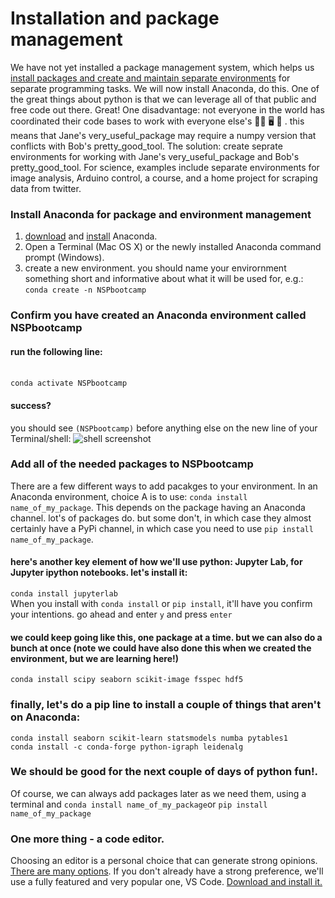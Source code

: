 # Installation and package management

We have not yet installed a package management system, which helps us [install packages and create and maintain separate environments](https://docs.conda.io/projects/conda/en/latest/user-guide/tasks/manage-environments.html#) for separate programming tasks. We will now install Anaconda, do this. One of the great things about python is that we can leverage all of that public and free code out there. Great! One disadvantage: not everyone in the world has coordinated their code bases to work with everyone else's 🤼‍♂️ 🖥 🤺 . this means that Jane's very_useful_package may require a numpy version that conflicts with Bob's pretty_good_tool. The solution: create seprate environments for working with Jane's very_useful_package and Bob's pretty_good_tool. For science, examples include separate environments for image analysis, Arduino control, a course, and a home project for scraping data from twitter. 

### Install Anaconda for package and environment management
1. [download](https://www.anaconda.com/products/individual) and [install](https://docs.conda.io/projects/conda/en/latest/user-guide/install/index.html) Anaconda. 
2. Open a Terminal (Mac OS X) or the newly installed Anaconda command prompt (Windows). 
3. create a new environment. you should name your envirornment something short and informative about what it will be used for, e.g.: <br>```conda create -n NSPbootcamp```  


### Confirm you have created an Anaconda environment called NSPbootcamp
#### run the following line:
<br>```conda activate NSPbootcamp```
#### success?
you should see ```(NSPbootcamp)``` before anything else on the new line of your Terminal/shell:
![shell screenshot](https://github.com/danieljdenman/NSPbootcamp/blob/master/res/activate_env.png)
<br>

### Add all of the needed packages to NSPbootcamp
There are a few different ways to add pacakges to your environment. In an Anaconda environment, choice A is to use: ```conda install name_of_my_package```. This depends on the package having an Anaconda channel. lot's of packages do. but some don't, in which case they almost certainly have a PyPi channel, in which case you need to use ```pip install name_of_my_package```.

#### here's another key element of how we'll use python: Jupyter Lab, for Jupyter ipython notebooks. let's install it: 
```conda install jupyterlab```<br>
When you install with ```conda install``` or ```pip install```, it'll have you confirm your intentions. go ahead and enter ```y``` and press ```enter```

#### we could keep going like this, one package at a time. but we can also do a bunch at once (note we could have also done this when we created the environment, but we are learning here!)
```conda install scipy seaborn scikit-image fsspec hdf5```

### finally, let's do a pip line to install a couple of things that aren't on Anaconda: 
```conda install seaborn scikit-learn statsmodels numba pytables1```<br>
```conda install -c conda-forge python-igraph leidenalg```

### We should be good for the next couple of days of python fun!. 
Of course, we can always add packages later as we need them, using a terminal and ```conda install name_of_my_package```or ```pip install name_of_my_package```

### One more thing - a code editor. 
Choosing an editor is a personal choice that can generate strong opinions. [There are many options](https://hackr.io/blog/best-python-ide). If you don't already have a strong preference, we'll use a fully featured and very popular one, VS Code. [Download and install it.](https://code.visualstudio.com/)


